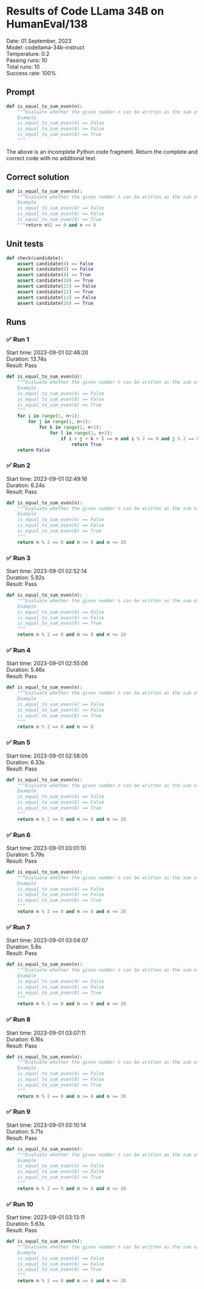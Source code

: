 # Results of Code LLama 34B on HumanEval/138
Date: 01 September, 2023<br />
Model: codellama-34b-instruct<br />
Temperature: 0.2<br />
Passing runs: 10<br />
Total runs: 10<br />
Success rate: 100%
## Prompt
```python
def is_equal_to_sum_even(n):
    """Evaluate whether the given number n can be written as the sum of exactly 4 positive even numbers
    Example
    is_equal_to_sum_even(4) == False
    is_equal_to_sum_even(6) == False
    is_equal_to_sum_even(8) == True
    """
```
The above is an incomplete Python code fragment. Return the complete and correct code with no additional text.
## Correct solution
```python
def is_equal_to_sum_even(n):
    """Evaluate whether the given number n can be written as the sum of exactly 4 positive even numbers
    Example
    is_equal_to_sum_even(4) == False
    is_equal_to_sum_even(6) == False
    is_equal_to_sum_even(8) == True
    """return n%2 == 0 and n >= 8
```
## Unit tests
```python
def check(candidate):
    assert candidate(4) == False
    assert candidate(6) == False
    assert candidate(8) == True
    assert candidate(10) == True
    assert candidate(11) == False
    assert candidate(12) == True
    assert candidate(13) == False
    assert candidate(16) == True
```
## Runs
### ✅ Run 1
Start time: 2023-09-01 02:46:20<br />
Duration: 13.74s<br />
Result: Pass
```python
def is_equal_to_sum_even(n):
    """Evaluate whether the given number n can be written as the sum of exactly 4 positive even numbers
    Example
    is_equal_to_sum_even(4) == False
    is_equal_to_sum_even(6) == False
    is_equal_to_sum_even(8) == True
    """
    for i in range(1, n+1):
        for j in range(1, n+1):
            for k in range(1, n+1):
                for l in range(1, n+1):
                    if i + j + k + l == n and i % 2 == 0 and j % 2 == 0 and k % 2 == 0 and l % 2 == 0:
                        return True
    return False
```
### ✅ Run 2
Start time: 2023-09-01 02:49:16<br />
Duration: 6.24s<br />
Result: Pass
```python
def is_equal_to_sum_even(n):
    """Evaluate whether the given number n can be written as the sum of exactly 4 positive even numbers
    Example
    is_equal_to_sum_even(4) == False
    is_equal_to_sum_even(6) == False
    is_equal_to_sum_even(8) == True
    """
    return n % 2 == 0 and n >= 8 and n <= 20
```
### ✅ Run 3
Start time: 2023-09-01 02:52:14<br />
Duration: 5.92s<br />
Result: Pass
```python
def is_equal_to_sum_even(n):
    """Evaluate whether the given number n can be written as the sum of exactly 4 positive even numbers
    Example
    is_equal_to_sum_even(4) == False
    is_equal_to_sum_even(6) == False
    is_equal_to_sum_even(8) == True
    """
    return n % 2 == 0 and n >= 8 and n <= 20
```
### ✅ Run 4
Start time: 2023-09-01 02:55:06<br />
Duration: 5.46s<br />
Result: Pass
```python
def is_equal_to_sum_even(n):
    """Evaluate whether the given number n can be written as the sum of exactly 4 positive even numbers
    Example
    is_equal_to_sum_even(4) == False
    is_equal_to_sum_even(6) == False
    is_equal_to_sum_even(8) == True
    """
    return n % 2 == 0 and n >= 8
```
### ✅ Run 5
Start time: 2023-09-01 02:58:05<br />
Duration: 6.33s<br />
Result: Pass
```python
def is_equal_to_sum_even(n):
    """Evaluate whether the given number n can be written as the sum of exactly 4 positive even numbers
    Example
    is_equal_to_sum_even(4) == False
    is_equal_to_sum_even(6) == False
    is_equal_to_sum_even(8) == True
    """
    return n % 2 == 0 and n >= 8 and n <= 20
```
### ✅ Run 6
Start time: 2023-09-01 03:01:10<br />
Duration: 5.79s<br />
Result: Pass
```python
def is_equal_to_sum_even(n):
    """Evaluate whether the given number n can be written as the sum of exactly 4 positive even numbers
    Example
    is_equal_to_sum_even(4) == False
    is_equal_to_sum_even(6) == False
    is_equal_to_sum_even(8) == True
    """
    return n % 2 == 0 and n >= 8 and n <= 20
```
### ✅ Run 7
Start time: 2023-09-01 03:04:07<br />
Duration: 5.8s<br />
Result: Pass
```python
def is_equal_to_sum_even(n):
    """Evaluate whether the given number n can be written as the sum of exactly 4 positive even numbers
    Example
    is_equal_to_sum_even(4) == False
    is_equal_to_sum_even(6) == False
    is_equal_to_sum_even(8) == True
    """
    return n % 2 == 0 and n >= 8 and n <= 20
```
### ✅ Run 8
Start time: 2023-09-01 03:07:11<br />
Duration: 6.16s<br />
Result: Pass
```python
def is_equal_to_sum_even(n):
    """Evaluate whether the given number n can be written as the sum of exactly 4 positive even numbers
    Example
    is_equal_to_sum_even(4) == False
    is_equal_to_sum_even(6) == False
    is_equal_to_sum_even(8) == True
    """
    return n % 2 == 0 and n >= 8 and n <= 20
```
### ✅ Run 9
Start time: 2023-09-01 03:10:14<br />
Duration: 5.71s<br />
Result: Pass
```python
def is_equal_to_sum_even(n):
    """Evaluate whether the given number n can be written as the sum of exactly 4 positive even numbers
    Example
    is_equal_to_sum_even(4) == False
    is_equal_to_sum_even(6) == False
    is_equal_to_sum_even(8) == True
    """
    return n % 2 == 0 and n >= 8 and n <= 20
```
### ✅ Run 10
Start time: 2023-09-01 03:13:11<br />
Duration: 5.63s<br />
Result: Pass
```python
def is_equal_to_sum_even(n):
    """Evaluate whether the given number n can be written as the sum of exactly 4 positive even numbers
    Example
    is_equal_to_sum_even(4) == False
    is_equal_to_sum_even(6) == False
    is_equal_to_sum_even(8) == True
    """
    return n % 2 == 0 and n >= 8 and n <= 20
```
